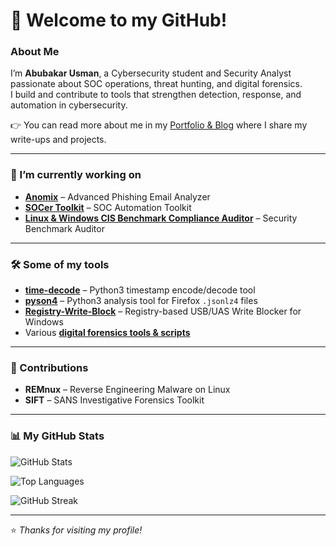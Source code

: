 
# 👋 Welcome to my GitHub!

### About Me
I’m **Abubakar Usman**, a Cybersecurity student and Security Analyst passionate about SOC operations, threat hunting, and digital forensics.  
I build and contribute to tools that strengthen detection, response, and automation in cybersecurity.  

👉 You can read more about me in my [Portfolio & Blog](https://bakeery-portfolio.vercel.app/) where I share my write-ups and projects.  

---

### 🔭 I’m currently working on
- [**Anomix**](https://github.com/ethic-bakeery/anomix) – Advanced Phishing Email Analyzer  
- [**SOCer Toolkit**](https://github.com/ethic-bakeery/SOCer-Toolkit) – SOC Automation Toolkit  
- [**Linux & Windows CIS Benchmark Compliance Auditor**](https://github.com/ethic-bakeery/linux-audit-script) – Security Benchmark Auditor  

---

### 🛠 Some of my tools
- [**time-decode**](https://github.com/ethic-bakeery/time-decode) – Python3 timestamp encode/decode tool  
- [**pyson4**](https://github.com/ethic-bakeery/pyson4) – Python3 analysis tool for Firefox `.jsonlz4` files  
- [**Registry-Write-Block**](https://github.com/ethic-bakeery/Registry-Write-Block) – Registry-based USB/UAS Write Blocker for Windows  
- Various [**digital forensics tools & scripts**](https://github.com/ethic-bakeery?tab=repositories)  

---

### 🤝 Contributions
- **REMnux** – Reverse Engineering Malware on Linux  
- **SIFT** – SANS Investigative Forensics Toolkit  

---

### 📊 My GitHub Stats

![GitHub Stats](https://github-readme-stats.vercel.app/api?username=ethic-bakeery&show_icons=true&theme=tokyonight)  

![Top Languages](https://github-readme-stats.vercel.app/api/top-langs/?username=ethic-bakeery&layout=compact&theme=tokyonight)  

![GitHub Streak](https://github-readme-streak-stats.herokuapp.com/?user=ethic-bakeery&theme=tokyonight)  

---

⭐️ *Thanks for visiting my profile!*  
